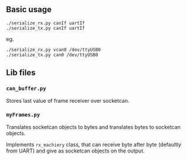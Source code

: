 ## Basic usage

```
./serialize_rx.py canIf uartIf
./serialize_tx.py canIf uartIf
```
eg.
```
./serialize_rx.py vcan0 /dev/ttyUSB0
./serialize_tx.py can0 /dev/ttyUSB0
```

## Lib files

### `can_buffer.py`
Stores last value of frame receiver over socketcan.

### `myFrames.py`

Translates socketcan objects to bytes and translates bytes to socketcan objects.

Implements `rx_machiery` class, that can receive byte after byte (defaultly from UART) and give as socketcan objects on the output.

